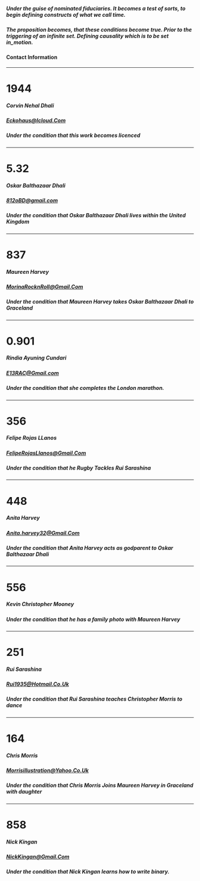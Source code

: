 
##### Under the guise of nominated fiduciaries. It becomes a test of sorts, to begin defining constructs of what we call time. 
##### The proposition becomes, that these conditions become true. Prior to the triggering of an infinite set. Defining causality which is to be set in_motion.


#### Contact Information 
---
# 1944
##### Corvin Nehal Dhali
##### Eckohaus@Icloud.Com
##### Under the condition that this work becomes licenced

---
# 5.32
##### Oskar Balthazaar Dhali
##### 812oBD@gmail.com
##### Under the condition that Oskar Balthazaar Dhali lives within the United Kingdom

---
# 837
##### Maureen Harvey
##### MorinaRocknRoll@Gmail.Com
##### Under the condition that Maureen Harvey takes Oskar Balthazaar Dhali to Graceland

---
# 0.901
##### Rindia Ayuning Cundari
##### E13RAC@Gmail.com
##### Under the condition that she completes the London marathon.

---
# 356
##### Felipe Rojas LLanos
##### FelipeRojasLlanos@Gmail.Com
##### Under the condition that he Rugby Tackles Rui Sarashina 


---
# 448
##### Anita Harvey
##### Anita.harvey32@Gmail.Com
##### Under the condition that Anita Harvey acts as godparent to Oskar Balthazaar Dhali

---

# 556
##### Kevin Christopher Mooney
##### Under the condition that he has a family photo with Maureen Harvey

---
# 251
##### Rui Sarashina
##### Rui1935@Hotmail.Co.Uk
##### Under the condition that Rui Sarashina teaches Christopher Morris to dance

---
# 164
##### Chris Morris 
##### Morrisillustration@Yahoo.Co.Uk
##### Under the condition that Chris Morris Joins Maureen Harvey in Graceland with daughter

---
# 858
##### Nick Kingan
##### NickKingan@Gmail.Com
##### Under the condition that Nick Kingan learns how to write binary.
